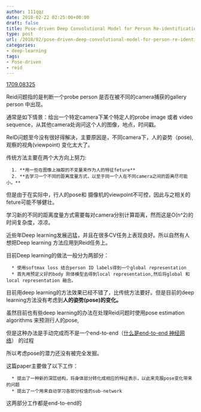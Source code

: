 ```yaml
---
author: 111qqz
date: 2018-02-22 02:25:00+00:00
draft: false
title: Pose-driven Deep Convolutional Model for Person Re-identification 阅读笔记
type: post
url: /2018/02/pose-driven-deep-convolutional-model-for-person-re-identification/
categories:
- deep-learning
tags:
- Pose-driven
- reid
---
```


[1709.08325](https://arxiv.org/abs/1709.08325)

Reid问题指的是判断一个probe person 是否在被不同的camera捕获的gallery person 中出现。

通常是如下情景：给出一个特定camera下某个特定人的probe image 或者 video sequence，从其他camera处询问这个人的图像，地点，时间戳。



ReID问题至今没有很好得解决，主要原因是，不同camera下，人的姿势（pose),观察的视角(viewpoint) 变化太大了。

传统方法主要在两个大方向上努力:




      1. **用一些在图像上抽取的不变量来作为人的特征feture**
      2. **去学习一个不同的距离度量方式，以至于同一个人在不同camera之间的距离尽可能小。**


但是由于在实际中，行人的pose和 摄像机的viewpoint不可控，因此与之相关的feture可能不够健壮。

学习新的不同的距离度量方式需要每对camera分别计算距离，然而这是O(n^2)的时间复杂度，凉凉。



近些年Deep learning发展迅猛，并且在很多CV任务上表现良好。所以自然有人想把Deep learning 方法应用到Reid任务上。

目前Deep learning的做法一般分为两部分：


      * 使用softmax loss 结合person ID labels得到一个global representation
      * 首先用预定义好的body 刚体模型去得到local representation,然后将global 和local representation 融合。


目前用deep learning的方法效果已经不错了，比传统方法要好。但是目前的deep learning方法没有考虑到**人的姿势(pose)的变化。**

虽然目前也有些deep learning的办法在处理Reid问题时使用pose estimation algorithms 来预测行人的pose,

但是这种办法是手动完成而不是一个end-to-end（[什么是end-to-end 神经网络](https://111qqz.com/wordpress/2018/02/end-to-end-%E7%A5%9E%E7%BB%8F%E7%BD%91%E7%BB%9C/)） 的过程

所以考虑pose的潜力还没有被完全发掘。

这篇paper主要做了以下工作：




      * 提出了一种新的深层结构，将身体部分转化成相应的特征表示，以此来克服pose变化带来的问题
      * 提出了一个用来自动学习各部分权值的sub-network


这两部分工作都是end-to-end的












